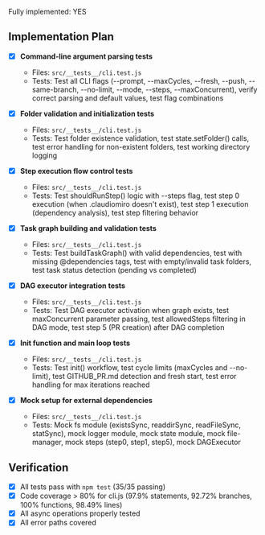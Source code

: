 Fully implemented: YES

## Implementation Plan

- [X] **Command-line argument parsing tests**
  - Files: `src/__tests__/cli.test.js`
  - Tests: Test all CLI flags (--prompt, --maxCycles, --fresh, --push, --same-branch, --no-limit, --mode, --steps, --maxConcurrent), verify correct parsing and default values, test flag combinations

- [X] **Folder validation and initialization tests**
  - Files: `src/__tests__/cli.test.js`
  - Tests: Test folder existence validation, test state.setFolder() calls, test error handling for non-existent folders, test working directory logging

- [X] **Step execution flow control tests**
  - Files: `src/__tests__/cli.test.js`
  - Tests: Test shouldRunStep() logic with --steps flag, test step 0 execution (when .claudiomiro doesn't exist), test step 1 execution (dependency analysis), test step filtering behavior

- [X] **Task graph building and validation tests**
  - Files: `src/__tests__/cli.test.js`
  - Tests: Test buildTaskGraph() with valid dependencies, test with missing @dependencies tags, test with empty/invalid task folders, test task status detection (pending vs completed)

- [X] **DAG executor integration tests**
  - Files: `src/__tests__/cli.test.js`
  - Tests: Test DAG executor activation when graph exists, test maxConcurrent parameter passing, test allowedSteps filtering in DAG mode, test step 5 (PR creation) after DAG completion

- [X] **Init function and main loop tests**
  - Files: `src/__tests__/cli.test.js`
  - Tests: Test init() workflow, test cycle limits (maxCycles and --no-limit), test GITHUB_PR.md detection and fresh start, test error handling for max iterations reached

- [X] **Mock setup for external dependencies**
  - Files: `src/__tests__/cli.test.js`
  - Tests: Mock fs module (existsSync, readdirSync, readFileSync, statSync), mock logger module, mock state module, mock file-manager, mock steps (step0, step1, step5), mock DAGExecutor

## Verification
- [X] All tests pass with `npm test` (35/35 passing)
- [X] Code coverage > 80% for cli.js (97.9% statements, 92.72% branches, 100% functions, 98.49% lines)
- [X] All async operations properly tested
- [X] All error paths covered
